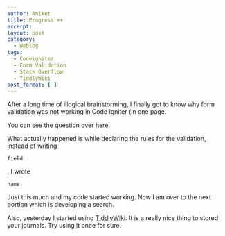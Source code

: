 ```yaml
---
author: Aniket
title: Progress ++
excerpt:
layout: post
category:
  - Weblog
tags:
  - Codeigniter
  - Form Validation
  - Stack Overflow
  - TiddlyWiki
post_format: [ ]
---
```

After a long time of illogical brainstorming, I finally got to know why form validation was not working in Code Igniter (in one page.

You can see the question over [here][1].

What actually happened is while declaring the rules for the validation, instead of writing

    field

, I wrote

    name

Just this much and my code started working. Now I am over to the next portion which is developing a search.

Also, yesterday I started using [TiddlyWiki][2]. It is a really nice thing to stored your journals. Try using it once for sure.

 [1]: http://stackoverflow.com/questions/7006552/form-validation-not-working-in-code-igniter-solved "Question"
 [2]: http://www.tiddlywiki.com/ "TiddlyWiki"